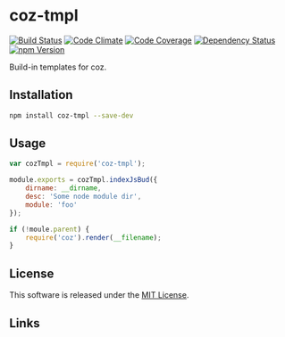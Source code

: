 coz-tmpl
==========

<!-- Badge Start -->
<a name="badges"></a>

[![Build Status][bd_travis_shield_url]][bd_travis_url]
[![Code Climate][bd_codeclimate_shield_url]][bd_codeclimate_url]
[![Code Coverage][bd_codeclimate_coverage_shield_url]][bd_codeclimate_url]
[![Dependency Status][bd_gemnasium_shield_url]][bd_gemnasium_url]
[![npm Version][bd_npm_shield_url]][bd_npm_url]

[bd_repo_url]: https://github.com/ape-repo/coz-tmpl
[bd_travis_url]: http://travis-ci.org/ape-repo/coz-tmpl
[bd_travis_shield_url]: http://img.shields.io/travis/ape-repo/coz-tmpl.svg?style=flat
[bd_license_url]: https://github.com/ape-repo/coz-tmpl/blob/master/LICENSE
[bd_codeclimate_url]: http://codeclimate.com/github/ape-repo/coz-tmpl
[bd_codeclimate_shield_url]: http://img.shields.io/codeclimate/github/ape-repo/coz-tmpl.svg?style=flat
[bd_codeclimate_coverage_shield_url]: http://img.shields.io/codeclimate/coverage/github/ape-repo/coz-tmpl.svg?style=flat
[bd_gemnasium_url]: https://gemnasium.com/ape-repo/coz-tmpl
[bd_gemnasium_shield_url]: https://gemnasium.com/ape-repo/coz-tmpl.svg
[bd_npm_url]: http://www.npmjs.org/package/coz-tmpl
[bd_npm_shield_url]: http://img.shields.io/npm/v/coz-tmpl.svg?style=flat

<!-- Badge End -->


<!-- Description Start -->
<a name="description"></a>

Build-in templates for coz.

<!-- Description End -->



<!-- Sections Start -->
<a name="sections"></a>

Installation
-----

```bash
npm install coz-tmpl --save-dev
```

Usage
-----

```javascript
var cozTmpl = require('coz-tmpl');

module.exports = cozTmpl.indexJsBud({
    dirname: __dirname,
    desc: 'Some node module dir',
    module: 'foo'
});

if (!moule.parent) {
    require('coz').render(__filename);
}
```

<!-- Sections Start -->


<!-- LICENSE Start -->
<a name="license"></a>

License
-------
This software is released under the [MIT License](https://github.com/ape-repo/coz-tmpl/blob/master/LICENSE).

<!-- LICENSE End -->


<!-- Links Start -->
<a name="links"></a>

Links
------


<!-- Links End -->

